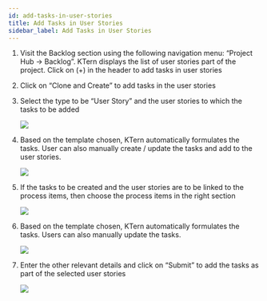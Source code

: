 ```yaml
---
id: add-tasks-in-user-stories
title: Add Tasks in User Stories
sidebar_label: Add Tasks in User Stories
---
```


1. Visit the Backlog section using the following navigation menu: “Project Hub -> Backlog”. KTern
   displays the list of user stories part of the project. Click on (+) in the header to add tasks in user
   stories

2. Click on “Clone and Create” to add tasks in the user stories

3. Select the type to be “User Story” and the user stories to which the tasks to be added

   ![](https://storage.googleapis.com/ktern-public-files/product-documentation/atu-1.png)

4. Based on the template chosen, KTern automatically formulates the tasks. User can also manually
   create / update the tasks and add to the user stories.

   ![](https://storage.googleapis.com/ktern-public-files/product-documentation/atu-2.png)

5. If the tasks to be created and the user stories are to be linked to the process items, then choose
   the process items in the right section

   ![](https://storage.googleapis.com/ktern-public-files/product-documentation/atu-3.png)

6. Based on the template chosen, KTern automatically formulates the tasks. Users can also manually
   update the tasks.

   ![](https://storage.googleapis.com/ktern-public-files/product-documentation/atu-4.png)

7. Enter the other relevant details and click on “Submit” to add the tasks as part of the selected user
   stories

   ![](https://storage.googleapis.com/ktern-public-files/product-documentation/atu-5.png)
